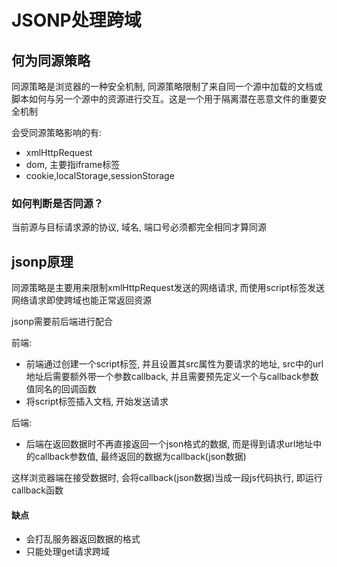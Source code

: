 # JSONP处理跨域

## 何为同源策略

同源策略是浏览器的一种安全机制, 同源策略限制了来自同一个源中加载的文档或脚本如何与另一个源中的资源进行交互。这是一个用于隔离潜在恶意文件的重要安全机制

会受同源策略影响的有:

- xmlHttpRequest
- dom, 主要指iframe标签
- cookie,localStorage,sessionStorage

 ### 如何判断是否同源？

当前源与目标请求源的协议, 域名, 端口号必须都完全相同才算同源

## jsonp原理

同源策略是主要用来限制xmlHttpRequest发送的网络请求, 而使用script标签发送网络请求即使跨域也能正常返回资源

jsonp需要前后端进行配合

前端: 

- 前端通过创建一个script标签, 并且设置其src属性为要请求的地址, src中的url地址后需要额外带一个参数callback, 并且需要预先定义一个与callback参数值同名的回调函数
- 将script标签插入文档, 开始发送请求

后端:

- 后端在返回数据时不再直接返回一个json格式的数据, 而是得到请求url地址中的callback参数值, 最终返回的数据为callback(json数据)

这样浏览器端在接受数据时, 会将callback(json数据)当成一段js代码执行, 即运行callback函数

#### 缺点

- 会打乱服务器返回数据的格式
- 只能处理get请求跨域



